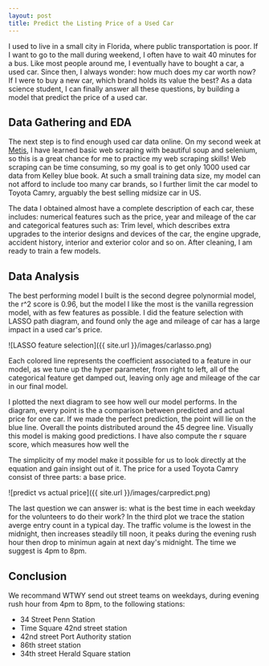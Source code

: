 ```yaml
---
layout: post
title: Predict the Listing Price of a Used Car
---
```


I used to live in a small city in Florida, where public transportation is poor. If I want to go to the mall during weekend, I often have to wait 40 minutes for a bus. Like most people around me, I eventually have to bought a car, a used car. Since then, I always wonder: how much does my car worth now? If I were to buy a new car, which brand holds its value the best? As a data science student, I can finally answer all these questions, by building a model that predict the price of a used car.

## Data Gathering and EDA

The next step is to find enough used car data online. On my second week at [Metis](http://thisismetis.com), I have learned basic web scraping with beautiful soup and selenium, so this is a great chance for me to practice my web scraping skills! Web scraping can be time consuming, so my goal is to get only 1000 used car data from Kelley blue book. At such a small training data size, my model can not afford to include too many car brands, so I further limit the car model to Toyota Camry, arguably the best selling midsize car in US. 

The data I obtained almost have a complete description of each car, these includes: numerical features such as the price, year and mileage of the car and categorical features such as: Trim level, which describes extra upgrades to the interior designs and devices of the car, the engine upgrade, accident history, interior and exterior color and so on. After cleaning, I am ready to train a few models. 

## Data Analysis

The best performing model I built is the second degree polynormial model, the r^2 score is 0.96, but the model I like the most is the vanilla regression model, with as few features as possible. I did the feature selection with LASSO path diagram, and found only the age and mileage of car has a large impact in a used car's price. 


![LASSO feature selection]({{ site.url }}/images/carlasso.png)


Each colored line represents the coefficient associated to a feature in our model, as we tune up the hyper parameter, from right to left, all of the categorical feature get damped out, leaving only age and mileage of the car in our final model. 

I plotted the next diagram to see how well our model performs. In the diagram, every point is the a comparison between predicted and actual price for one car. If we made the perfect prediction, the point will lie on the blue line. Overall the points distributed around the 45 degree line. Visually this model is making good predictions. I have also compute the r square score, which measures how well the 

The simplicity of my model make it possible for us to look directly at the equation and gain insight out of it. The price for a used Toyota Camry consist of three parts: a base price. 



![predict vs actual price]({{ site.url }}/images/carpredict.png)

The last question we can answer is: what is the best time in each weekday for the volunteers to do their work? In the third plot we trace the station averge entry count in a typical day. The traffic volume is the lowest in the midnight, then increases steadily till noon, it peaks during the evening rush hour then drop to minimun again at next day's midnight. The time we suggest is 4pm to 8pm.

## Conclusion

We recommand WTWY send out street teams on weekdays, during evening rush hour from 4pm to 8pm, to the following stations:
* 34 Street Penn Station
* Time Square 42nd street station
* 42nd street Port Authority station
* 86th street station
* 34th street Herald Square station
